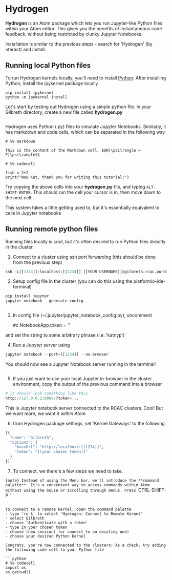 # Hydrogen

**Hydrogen** is an Atom package which lets you run Jupyter-like Python files within your Atom editor. This gives you the benefits of instantaneous code feedback, without being restricted by clunky Jupyter Notebooks.

Installation is similar to the previous steps - search for 'Hydrogen' (by nteract) and install.

## Running local Python files
To run Hydrogen kernels locally, you'll need to install [Python](https://www.python.org/downloads/). After installing Python, install the ipykernel package locally

    pip install ipykernel
    python -m ipykernel install

Let's start by testing out Hydrogen using a simple python file. In your Gilbreth directory, create a new file called **hydrogen.py**

```{attention} If you edit a file in your remote directory, you'll be editing a local copy that updates the remote copy when you save. Therefore, when running local Hydrogen kernels, you won't have access to the cluster's environment or file system.
```

Hydrogen uses Python (.py) files to simulate Jupyter Notebooks. Similarly, it has markdown and code cells, which can be separated in the following way

    # %% markdown

    This is the content of the Markdown cell. $$H|\psi\rangle = E|\psi\rangle$$

    # %% codecell

    fish = 2+2
    print("Wow Kat, thank you for writing this tutorial!")

Try copying the above cells into your **hydrogen.py** file, and typing ```ALT-SHIFT-ENTER```. This should run the cell your cursor is in, then move down to the next cell

This system takes a little getting used to, but it's essentially equivalent to cells in Jupyter notebooks

## Running remote python files

Running files locally is cool, but it's often desired to run Python files directly in the cluster.

1. Connect to a cluster using ssh port forwarding (this should be done from the previous step)

```python
ssh -L[[1234]]:localhost:[[1234]] [[YOUR USERNAME]]@gilbreth.rcac.purdue.edu
```

2. Setup config file in the cluster (you can do this using the platformio-ide-terminal)

```python
pip install jupyter
jupyter notebook --generate-config
```

```{attention} By default, the RCAC clusters use Python v2.7.5. Yuck, but it's as simple as typing **module load anaconda** to use a newer version. If you add 'module load anaconda' to a file named '.bashrc' in your home directory, it will automatically load anaconda every time you connect
```

3. In config file (~/.jupyter/jupyter_notebook_config.py), uncomment

    #c.NotebookApp.token = ''

and set the string to some arbitrary phrase (i.e. 'katnyp')

4. Run a Jupyter server using

```python
jupyter notebook --port=[[1234]] --no-browser
```

You should now see a Jupyter Notebook server running in the terminal!

```{note} If you're using multiple terminals, this will only work on the first connection you make. This shell will now be 'unusable', but you can just open a new terminal and use that
```

5. If you just want to use your local Jupyter in-browser in the cluster environment, copy the output of the previous command into a browser

```python
# it should look something like this
http://127.0.0.1:8888/?token=...
```

This is Jupyter notebook server connected to the RCAC clusters. Cool! But we want more, we want it *within Atom*

6. from Hydrogen package settings, set 'Kernel Gateways' to the following

```python
[{
  "name": "Gilbreth",
  "options": {
    "baseUrl": "http://localhost:[[1234]]",
    "token": "[[your chosen token]]"
  }
}]
```

7. To connect, we there's a few steps we need to take.

```{note} Instead of using the Menu bar, we'll introduce the **command palette**. It's a convenient way to access commands within Atom without using the mouse or scrolling through menus. Press ```CTRL-SHIFT-P```
```

To connect to a remote kernel, open the command palette
- type 're k' to select 'Hydrogen: Connect to Remote Kernel'
- select Gilbreth
- choose 'Authenticate with a token'
- type in your chosen token
- choose [new session] (or connect to an existing one)
- choose your desired Python kernel

Congrats, you're now connected to the clusters! As a check, try adding the following code cell to your Python file

```python
# %% codecell
import os
os.getcwd()
```
